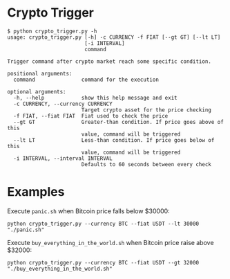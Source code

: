 # Crypto Trigger
```
$ python crypto_trigger.py -h
usage: crypto_trigger.py [-h] -c CURRENCY -f FIAT [--gt GT] [--lt LT]
                         [-i INTERVAL]
                         command

Trigger command after crypto market reach some specific condition.

positional arguments:
  command               command for the execution

optional arguments:
  -h, --help            show this help message and exit
  -c CURRENCY, --currency CURRENCY
                        Target crypto asset for the price checking
  -f FIAT, --fiat FIAT  Fiat used to check the price
  --gt GT               Greater-than condition. If price goes above of this
                        value, command will be triggered
  --lt LT               Less-than condition. If price goes below of this
                        value, command will be triggered
  -i INTERVAL, --interval INTERVAL
                        Defaults to 60 seconds between every check
```

# Examples
Execute `panic.sh` when Bitcoin price falls below $30000:
```
python crypto_trigger.py --currency BTC --fiat USDT --lt 30000 "./panic.sh"
```

Execute `buy_everything_in_the_world.sh` when Bitcoin price raise above $32000:
```
python crypto_trigger.py --currency BTC --fiat USDT --gt 32000 "./buy_everything_in_the_world.sh"
```
